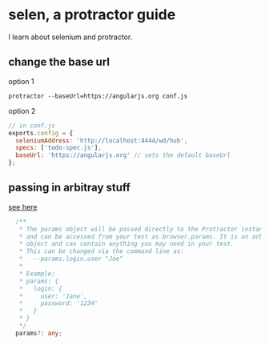 # selen, a protractor guide

I learn about selenium and protractor.

## change the base url

option 1

```
protractor --baseUrl=https://angularjs.org conf.js
```

option 2

```js
// in conf.js
exports.config = {
  seleniumAddress: 'http://localhost:4444/wd/hub',
  specs: ['todo-spec.js'],
  baseUrl: 'https://angularjs.org' // sets the default baseUrl
};
```

## passing in arbitray stuff

[see here](https://github.com/angular/protractor/blob/5.4.1/lib/config.ts#L517)

```ts
  /**
   * The params object will be passed directly to the Protractor instance,
   * and can be accessed from your test as browser.params. It is an arbitrary
   * object and can contain anything you may need in your test.
   * This can be changed via the command line as:
   *   --params.login.user "Joe"
   *
   * Example:
   * params: {
   *   login: {
   *     user: 'Jane',
   *     password: '1234'
   *   }
   * }
   */
  params?: any;

```